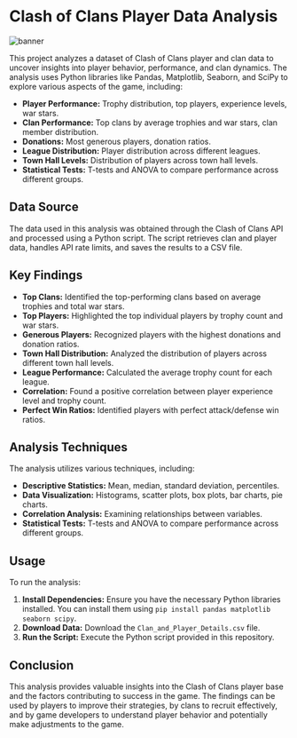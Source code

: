 # Clash of Clans Player Data Analysis

![banner](https://github.com/user-attachments/assets/00231982-6c1e-4fd6-8d77-884b7647f9a4)

This project analyzes a dataset of Clash of Clans player and clan data to uncover insights into player behavior, performance, and clan dynamics. The analysis uses Python libraries like Pandas, Matplotlib, Seaborn, and SciPy to explore various aspects of the game, including:

* **Player Performance:** Trophy distribution, top players, experience levels, war stars.
* **Clan Performance:** Top clans by average trophies and war stars, clan member distribution.
* **Donations:** Most generous players, donation ratios.
* **League Distribution:** Player distribution across different leagues.
* **Town Hall Levels:** Distribution of players across town hall levels.
* **Statistical Tests:** T-tests and ANOVA to compare performance across different groups.

## Data Source

The data used in this analysis was obtained through the Clash of Clans API and processed using a Python script. The script retrieves clan and player data, handles API rate limits, and saves the results to a CSV file.

## Key Findings

* **Top Clans:** Identified the top-performing clans based on average trophies and total war stars.
* **Top Players:** Highlighted the top individual players by trophy count and war stars.
* **Generous Players:** Recognized players with the highest donations and donation ratios.
* **Town Hall Distribution:** Analyzed the distribution of players across different town hall levels.
* **League Performance:** Calculated the average trophy count for each league.
* **Correlation:** Found a positive correlation between player experience level and trophy count.
* **Perfect Win Ratios:** Identified players with perfect attack/defense win ratios.

## Analysis Techniques

The analysis utilizes various techniques, including:

* **Descriptive Statistics:** Mean, median, standard deviation, percentiles.
* **Data Visualization:** Histograms, scatter plots, box plots, bar charts, pie charts.
* **Correlation Analysis:** Examining relationships between variables.
* **Statistical Tests:** T-tests and ANOVA to compare performance across different groups.

## Usage

To run the analysis:

1. **Install Dependencies:** Ensure you have the necessary Python libraries installed. You can install them using `pip install pandas matplotlib seaborn scipy`.
2. **Download Data:** Download the `Clan_and_Player_Details.csv` file.
3. **Run the Script:** Execute the Python script provided in this repository.

## Conclusion

This analysis provides valuable insights into the Clash of Clans player base and the factors contributing to success in the game. The findings can be used by players to improve their strategies, by clans to recruit effectively, and by game developers to understand player behavior and potentially make adjustments to the game.
